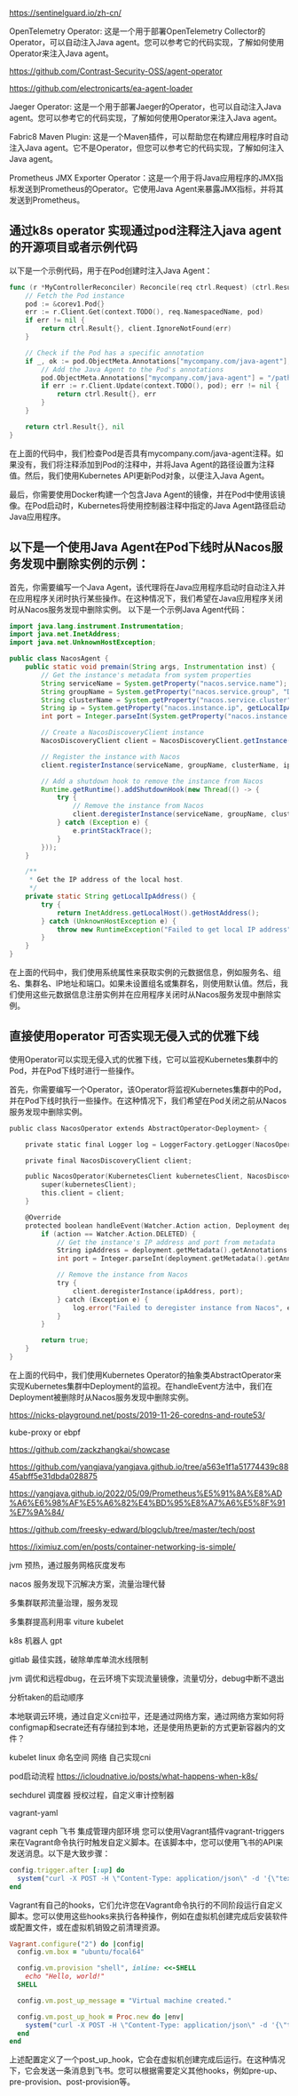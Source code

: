 https://sentinelguard.io/zh-cn/


OpenTelemetry Operator: 这是一个用于部署OpenTelemetry Collector的Operator，可以自动注入Java agent。您可以参考它的代码实现，了解如何使用Operator来注入Java agent。

https://github.com/Contrast-Security-OSS/agent-operator

https://github.com/electronicarts/ea-agent-loader

Jaeger Operator: 这是一个用于部署Jaeger的Operator，也可以自动注入Java agent。您可以参考它的代码实现，了解如何使用Operator来注入Java agent。


Fabric8 Maven Plugin: 这是一个Maven插件，可以帮助您在构建应用程序时自动注入Java agent。它不是Operator，但您可以参考它的代码实现，了解如何注入Java agent。

Prometheus JMX Exporter Operator：这是一个用于将Java应用程序的JMX指标发送到Prometheus的Operator。它使用Java Agent来暴露JMX指标，并将其发送到Prometheus。



## 通过k8s operator 实现通过pod注释注入java agent  的开源项目或者示例代码


以下是一个示例代码，用于在Pod创建时注入Java Agent：
```go
func (r *MyControllerReconciler) Reconcile(req ctrl.Request) (ctrl.Result, error) {
    // Fetch the Pod instance
    pod := &corev1.Pod{}
    err := r.Client.Get(context.TODO(), req.NamespacedName, pod)
    if err != nil {
        return ctrl.Result{}, client.IgnoreNotFound(err)
    }

    // Check if the Pod has a specific annotation
    if _, ok := pod.ObjectMeta.Annotations["mycompany.com/java-agent"]; !ok {
        // Add the Java Agent to the Pod's annotations
        pod.ObjectMeta.Annotations["mycompany.com/java-agent"] = "/path/to/java/agent.jar"
        if err := r.Client.Update(context.TODO(), pod); err != nil {
            return ctrl.Result{}, err
        }
    }

    return ctrl.Result{}, nil
}
```
在上面的代码中，我们检查Pod是否具有mycompany.com/java-agent注释。如果没有，我们将注释添加到Pod的注释中，并将Java Agent的路径设置为注释值。然后，我们使用Kubernetes API更新Pod对象，以便注入Java Agent。

最后，你需要使用Docker构建一个包含Java Agent的镜像，并在Pod中使用该镜像。在Pod启动时，Kubernetes将使用控制器注释中指定的Java Agent路径启动Java应用程序。


## 以下是一个使用Java Agent在Pod下线时从Nacos服务发现中删除实例的示例：

首先，你需要编写一个Java Agent，该代理将在Java应用程序启动时自动注入并在应用程序关闭时执行某些操作。在这种情况下，我们希望在Java应用程序关闭时从Nacos服务发现中删除实例。
以下是一个示例Java Agent代码：

```java
import java.lang.instrument.Instrumentation;
import java.net.InetAddress;
import java.net.UnknownHostException;

public class NacosAgent {
    public static void premain(String args, Instrumentation inst) {
        // Get the instance's metadata from system properties
        String serviceName = System.getProperty("nacos.service.name");
        String groupName = System.getProperty("nacos.service.group", "DEFAULT_GROUP");
        String clusterName = System.getProperty("nacos.service.cluster", "DEFAULT");
        String ip = System.getProperty("nacos.instance.ip", getLocalIpAddress());
        int port = Integer.parseInt(System.getProperty("nacos.instance.port"));

        // Create a NacosDiscoveryClient instance
        NacosDiscoveryClient client = NacosDiscoveryClient.getInstance();

        // Register the instance with Nacos
        client.registerInstance(serviceName, groupName, clusterName, ip, port);

        // Add a shutdown hook to remove the instance from Nacos
        Runtime.getRuntime().addShutdownHook(new Thread(() -> {
            try {
                // Remove the instance from Nacos
                client.deregisterInstance(serviceName, groupName, clusterName, ip, port);
            } catch (Exception e) {
                e.printStackTrace();
            }
        }));
    }

    /**
     * Get the IP address of the local host.
     */
    private static String getLocalIpAddress() {
        try {
            return InetAddress.getLocalHost().getHostAddress();
        } catch (UnknownHostException e) {
            throw new RuntimeException("Failed to get local IP address", e);
        }
    }
}
```
在上面的代码中，我们使用系统属性来获取实例的元数据信息，例如服务名、组名、集群名、IP地址和端口。如果未设置组名或集群名，则使用默认值。然后，我们使用这些元数据信息注册实例并在应用程序关闭时从Nacos服务发现中删除实例。


## 直接使用operator 可否实现无侵入式的优雅下线
使用Operator可以实现无侵入式的优雅下线，它可以监视Kubernetes集群中的Pod，并在Pod下线时进行一些操作。

首先，你需要编写一个Operator，该Operator将监视Kubernetes集群中的Pod，并在Pod下线时执行一些操作。在这种情况下，我们希望在Pod关闭之前从Nacos服务发现中删除实例。
```go
public class NacosOperator extends AbstractOperator<Deployment> {

    private static final Logger log = LoggerFactory.getLogger(NacosOperator.class);

    private final NacosDiscoveryClient client;

    public NacosOperator(KubernetesClient kubernetesClient, NacosDiscoveryClient client) {
        super(kubernetesClient);
        this.client = client;
    }

    @Override
    protected boolean handleEvent(Watcher.Action action, Deployment deployment) {
        if (action == Watcher.Action.DELETED) {
            // Get the instance's IP address and port from metadata
            String ipAddress = deployment.getMetadata().getAnnotations().get("instance.ip");
            int port = Integer.parseInt(deployment.getMetadata().getAnnotations().get("instance.port"));

            // Remove the instance from Nacos
            try {
                client.deregisterInstance(ipAddress, port);
            } catch (Exception e) {
                log.error("Failed to deregister instance from Nacos", e);
            }
        }

        return true;
    }
}
```
在上面的代码中，我们使用Kubernetes Operator的抽象类AbstractOperator来实现Kubernetes集群中Deployment的监视。在handleEvent方法中，我们在Deployment被删除时从Nacos服务发现中删除实例。








































https://nicks-playground.net/posts/2019-11-26-coredns-and-route53/

kube-proxy  or ebpf

https://github.com/zackzhangkai/showcase

https://github.com/yangjava/yangjava.github.io/tree/a563e1f1a51774439c8845abff5e31dbda028875

https://yangjava.github.io/2022/05/09/Prometheus%E5%91%8A%E8%AD%A6%E6%98%AF%E5%A6%82%E4%BD%95%E8%A7%A6%E5%8F%91%E7%9A%84/

https://github.com/freesky-edward/blogclub/tree/master/tech/post

https://iximiuz.com/en/posts/container-networking-is-simple/

jvm 预热，通过服务网格灰度发布

nacos 服务发现下沉解决方案，流量治理代替

多集群联邦流量治理，服务发现

多集群提高利用率 viture kubelet

k8s 机器人 gpt

gitlab 最佳实践，破除单库单流水线限制

jvm 调优和远程dbug，在云环境下实现流量镜像，流量切分，debug中断不退出

分析taken的启动顺序

本地联调云环境，通过自定义cni拉平，还是通过网络方案，通过网络方案如何将configmap和secrate还有存储拉到本地，还是使用热更新的方式更新容器内的文件？

kubelet linux 命名空间 网络 自己实现cni

pod启动流程 https://icloudnative.io/posts/what-happens-when-k8s/

sechdurel 调度器 授权过程，自定义审计控制器

vagrant-yaml

vagrant ceph 飞书 集成管理内部环境
您可以使用Vagrant插件vagrant-triggers来在Vagrant命令执行时触发自定义脚本。在该脚本中，您可以使用飞书的API来发送消息。以下是大致步骤：

```ruby
config.trigger.after [:up] do
  system("curl -X POST -H \"Content-Type: application/json\" -d '{\"text\":\"Virtual machine created.\"}' https://open.feishu.cn/open-apis/bot/v2/hook/xxxxx")
end
```

Vagrant有自己的hooks，它们允许您在Vagrant命令执行的不同阶段运行自定义脚本。您可以使用这些hooks来执行各种操作，例如在虚拟机创建完成后安装软件或配置文件，或在虚拟机销毁之前清理资源。

```ruby
Vagrant.configure("2") do |config|
  config.vm.box = "ubuntu/focal64"

  config.vm.provision "shell", inline: <<-SHELL
    echo "Hello, world!"
  SHELL

  config.vm.post_up_message = "Virtual machine created."

  config.vm.post_up_hook = Proc.new do |env|
    system("curl -X POST -H \"Content-Type: application/json\" -d '{\"text\":\"Virtual machine created.\"}' https://open.feishu.cn/open-apis/bot/v2/hook/xxxxx")
  end
end
```
上述配置定义了一个post_up_hook，它会在虚拟机创建完成后运行。在这种情况下，它会发送一条消息到飞书。您可以根据需要定义其他hooks，例如pre-up、pre-provision、post-provision等。

